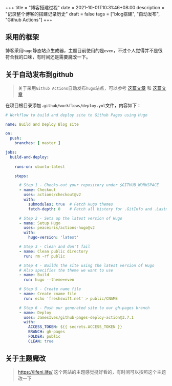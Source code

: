 +++
title = "博客搭建过程"
date = 2021-10-01T10:31:46+08:00
description = "记录整个博客的搭建记录历史"
draft = false
tags = ["blog搭建", "自动发布", "Github Actions"]
+++

## 采用的框架
博客采用`hugo`静态站点生成器，主题目前使用的是`even`，不过个人觉得并不是很符合我的口味，有时间还是需要魔改一下。

## 关于自动发布到github

> 关于采用`Github Actions`自动发布`hugo`站点，可以参考 [这篇文章](https://medium.com/zendesk-engineering/a-github-actions-workflow-to-generate-publish-your-hugo-website-f36375e56cf7) 和 [这篇文章](https://lifeni.life/article/deploy-with-github-actions)

在项目根目录添加`.github/workflows/deploy.yml`文件，内容如下：
```yaml
# Workflow to build and deploy site to Github Pages using Hugo

name: Build and Deploy Blog site

on:
  push:
    branches: [ master ]

jobs:
  build-and-deploy:
    
    runs-on: ubuntu-latest

    steps:

      # Step 1 - Checks-out your repository under $GITHUB_WORKSPACE
      - name: Checkout
        uses: actions/checkout@v2
        with:
          submodules: true  # Fetch Hugo themes
          fetch-depth: 0    # Fetch all history for .GitInfo and .Lastmod

      # Step 2 - Sets up the latest version of Hugo
      - name: Setup Hugo
        uses: peaceiris/actions-hugo@v2
        with:
          hugo-version: 'latest'

      # Step 3 - Clean and don't fail
      - name: Clean public directory
        run: rm -rf public

      # Step 4 - Builds the site using the latest version of Hugo
      # Also specifies the theme we want to use
      - name: Build
        run: hugo --theme=even

      # Step 5 - Create name file
      - name: Create cname file
        run: echo 'freshswift.net' > public/CNAME

      # Step 6 - Push our generated site to our gh-pages branch
      - name: Deploy
        uses: JamesIves/github-pages-deploy-action@3.7.1
        with:
          ACCESS_TOKEN: ${{ secrets.ACCESS_TOKEN }}
          BRANCH: gh-pages
          FOLDER: public
          CLEAN: true
```

## 关于主题魔改

> https://lifeni.life/ 这个网站的主题感觉挺好看的，有时间可以按照这个主题改一下
